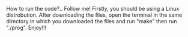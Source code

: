 How to run the code?.. 
Follow me!
Firstly, you should be using a Linux distrobution. After downloading the files, open the terminal in the same directory in which you downloaded the files and run "make" then run "./prog". Enjoy!!!
